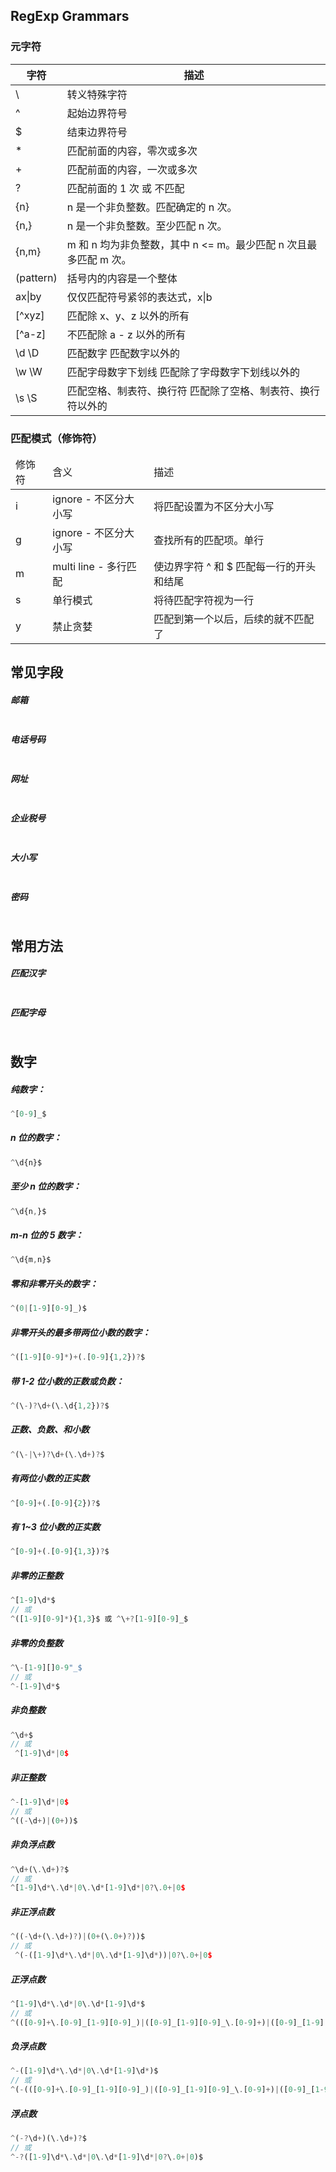 ## RegExp Grammars

### 元字符

| 字符      | 描述                                                             |
| --------- | ---------------------------------------------------------------- |
| \         | 转义特殊字符                                                     |
| ^         | 起始边界符号                                                     |
| $         | 结束边界符号                                                     |
| \*        | 匹配前面的内容，零次或多次                                       |
| +         | 匹配前面的内容，一次或多次                                       |
| ?         | 匹配前面的 1 次 或 不匹配                                        |
| {n}       | n 是一个非负整数。匹配确定的 n 次。                              |
| {n,}      | n 是一个非负整数。至少匹配 n 次。                                |
| {n,m}     | m 和 n 均为非负整数，其中 n <= m。最少匹配 n 次且最多匹配 m 次。 |
| (pattern) | 括号内的内容是一个整体                                           |
| ax\|by    | 仅仅匹配符号紧邻的表达式，x\|b                                   |
| [^xyz]    | 匹配除 x、y、z 以外的所有                                        |
| [^a-z]    | 不匹配除 a - z 以外的所有                                        |
| \d \D     | 匹配数字 匹配数字以外的                                          |
| \w \W     | 匹配字母数字下划线 匹配除了字母数字下划线以外的                  |
| \s \S     | 匹配空格、制表符、换行符 匹配除了空格、制表符、换行符以外的      |

### 匹配模式（修饰符）

<table>
    <thead>
        <tr>
            <td>修饰符</td>
            <td>含义</td>
            <td>描述</td>
        </tr>
    </thead>
    <tbody>
        <tr>
            <td>i</td>
            <td>ignore - 不区分大小写</td>
            <td>将匹配设置为不区分大小写</td>
        </tr>
        <tr>
            <td>g</td>
            <td>ignore - 不区分大小写</td>
            <td>查找所有的匹配项。单行</td>
        </tr>
        <tr>
            <td>m</td>
            <td>multi line - 多行匹配</td>
            <td>使边界字符 ^ 和 $ 匹配每一行的开头和结尾</td>
        </tr>
        <tr>
            <td>s</td>
            <td>单行模式</td>
            <td>将待匹配字符视为一行</td>
        </tr>
         <tr>
            <td>y</td>
            <td>禁止贪婪</td>
            <td>匹配到第一个以后，后续的就不匹配了</td>
        </tr>
    </tbody>
</table>

## 常见字段

##### 邮箱

```javascript

```

##### 电话号码

```javascript

```

##### 网址

```javascript

```

##### 企业税号

```javascript

```

##### 大小写

```javascript

```

##### 密码

```javascript

```

## 常用方法

##### 匹配汉字

```javascript

```

##### 匹配字母

```

```

## 数字

##### 纯数字：

```javascript
^[0-9]_$
```

##### n 位的数字：

```javascript
^\d{n}$
```

##### 至少 n 位的数字：

```javascript
^\d{n,}$
```

##### m-n 位的 5 数字：

```javascript
^\d{m,n}$
```

##### 零和非零开头的数字：

```javascript
^(0|[1-9][0-9]_)$
```

##### 非零开头的最多带两位小数的数字：

```javascript
^([1-9][0-9]*)+(.[0-9]{1,2})?$
```

##### 带 1-2 位小数的正数或负数：

```javascript
^(\-)?\d+(\.\d{1,2})?$
```

##### 正数、负数、和小数

```javascript
^(\-|\+)?\d+(\.\d+)?$
```

##### 有两位小数的正实数

```javascript
^[0-9]+(.[0-9]{2})?$
```

##### 有 1~3 位小数的正实数

```javascript
^[0-9]+(.[0-9]{1,3})?$
```

##### 非零的正整数

```javascript
^[1-9]\d*$
// 或
^([1-9][0-9]*){1,3}$ 或 ^\+?[1-9][0-9]_$
```

##### 非零的负整数

```javascript
^\-[1-9][]0-9"_$
// 或
^-[1-9]\d*$
```

##### 非负整数

```javascript
^\d+$
// 或
 ^[1-9]\d*|0$
```

##### 非正整数

```javascript
^-[1-9]\d*|0$
// 或
^((-\d+)|(0+))$
```

##### 非负浮点数

```javascript
^\d+(\.\d+)?$
// 或
^[1-9]\d*\.\d*|0\.\d*[1-9]\d*|0?\.0+|0$
```

##### 非正浮点数

```javascript
^((-\d+(\.\d+)?)|(0+(\.0+)?))$
// 或
 ^(-([1-9]\d*\.\d*|0\.\d*[1-9]\d*))|0?\.0+|0$
```

##### 正浮点数

```javascript
^[1-9]\d*\.\d*|0\.\d*[1-9]\d*$
// 或
^(([0-9]+\.[0-9]_[1-9][0-9]_)|([0-9]_[1-9][0-9]_\.[0-9]+)|([0-9]_[1-9][0-9]_))$
```

##### 负浮点数

```javascript
^-([1-9]\d*\.\d*|0\.\d*[1-9]\d*)$
// 或
^(-(([0-9]+\.[0-9]_[1-9][0-9]_)|([0-9]_[1-9][0-9]_\.[0-9]+)|([0-9]_[1-9][0-9]_)))$
```

##### 浮点数

```javascript
^(-?\d+)(\.\d+)?$
// 或
^-?([1-9]\d*\.\d*|0\.\d*[1-9]\d*|0?\.0+|0)$
```

